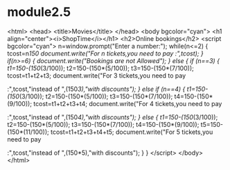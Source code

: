 # module2.5
&lt;html&gt;
&lt;head&gt;
&lt;title&gt;Movies&lt;/title&gt;
&lt;/head&gt;
&lt;body bgcolor=&quot;cyan&quot;&gt;
&lt;h1 align=&quot;center&quot;&gt;&lt;i&gt;ShopTime&lt;/i&gt;&lt;/h1&gt;
&lt;h2&gt;Online bookings&lt;/h2&gt;
&lt;script bgcolor=&quot;cyan&quot;&gt;
n=window.prompt(&quot;Enter a number:&quot;);
while(n&lt;=2)
{
tcost=n*150
document.write(&quot;For n tickets,you need to pay :&quot;,tcost);
}
if(n&gt;=6)
{
document.write(&quot;Bookings are not Allowed&quot;);
}
else
{
if (n==3)
{
t1=150-(150*(3/100));
t2=150-(150*(5/100));
t3=150-(150*(7/100));
tcost=t1+t2+t3;
document.write(&quot;For 3 tickets,you need to pay

:&quot;,tcost,&quot;instead of &quot;,(150*3),&quot;with discounts&quot;);
}
else if (n==4)
{
t1=150-(150*(3/100));
t2=150-(150*(5/100));
t3=150-(150*(7/100));
t4=150-(150*(9/100));
tcost=t1+t2+t3+t4;
document.write(&quot;For 4 tickets,you need to pay

:&quot;,tcost,&quot;instead of &quot;,(150*4),&quot;with discounts&quot;);
}
else
{
t1=150-(150*(3/100));
t2=150-(150*(5/100));
t3=150-(150*(7/100));
t4=150-(150*(9/100));
t5=150-(150*(11/100));
tcost=t1+t2+t3+t4+t5;
document.write(&quot;For 5 tickets,you need to pay

:&quot;,tcost,&quot;instead of &quot;,(150*5),&quot;with discounts&quot;);
}
}
&lt;/script&gt;
&lt;/body&gt;
&lt;/html&gt;
